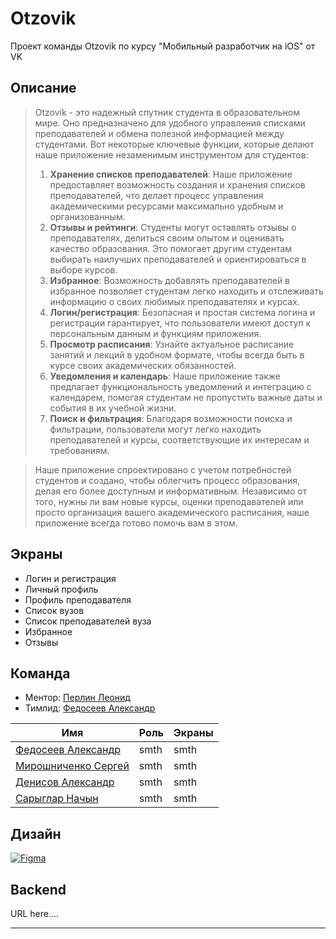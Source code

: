# Otzovik
Проект команды Otzovik по курсу "Мобильный разработчик на iOS" от VK

## Описание

> Otzovik - это надежный спутник студента в образовательном мире. Оно предназначено для удобного управления списками преподавателей и обмена полезной информацией между студентами. Вот некоторые ключевые функции, которые делают наше приложение незаменимым инструментом для студентов:
> 1.  **Хранение списков преподавателей**: Наше приложение предоставляет возможность создания и хранения списков преподавателей, что делает процесс управления академическими ресурсами максимально удобным и организованным. 
> 2.  **Отзывы и рейтинги**: Студенты могут оставлять отзывы о преподавателях, делиться своим опытом и оценивать качество образования. Это помогает другим студентам выбирать наилучших преподавателей и ориентироваться в выборе курсов.
> 3.  **Избранное**: Возможность добавлять преподавателей в избранное позволяет студентам легко находить и отслеживать информацию о своих любимых преподавателях и курсах. 
> 4.  **Логин/регистрация**: Безопасная и простая система логина и регистрации гарантирует, что пользователи имеют доступ к персональным данным и функциям приложения.
> 5.  **Просмотр расписания**: Узнайте актуальное расписание занятий и лекций в удобном формате, чтобы всегда быть в курсе своих академических обязанностей. 
> 6.  **Уведомления и календарь**: Наше приложение также предлагает функциональность уведомлений и интеграцию с календарем, помогая студентам не пропустить важные даты и события в их учебной жизни. 
> 7.  **Поиск и фильтрация**: Благодаря возможности поиска и фильтрации, пользователи могут легко находить преподавателей и курсы, соответствующие их интересам и требованиям.

>Наше приложение спроектировано с учетом потребностей студентов и создано, чтобы облегчить процесс образования, делая его более доступным и информативным. Независимо от того, нужны ли вам новые курсы, оценки преподавателей или просто организация вашего академического расписания, наше приложение всегда готово помочь вам в этом.

## Экраны
-   Логин и регистрация
-   Личный профиль
-   Профиль преподавателя
-   Список вузов
-   Список преподавателей вуза
-   Избранное
-   Отзывы

## Команда
- Ментор: [Перлин Леонид](https://github.com/perlinleo)
- Тимлид: [Федосеев Александр](https://github.com/AlexanderFedoseeff)
  
|                Имя                                          | Роль | Экраны |
|-------------------------------------------------------------|------|--------|
| [Федосеев Александр](https://github.com/AlexanderFedoseeff) | smth |  smth  |
| [Мирошниченко Сергей](https://github.com/m1rosh)            | smth |  smth  |
| [Денисов Александр](https://github.com/DenAlNik)            | smth |  smth  |
| [Сарыглар Начын](https://github.com/ukidoshi)               | smth |  smth  |

## Дизайн
[![Figma](https://img.shields.io/badge/Figma-F24E1E?style=for-the-badge&logo=figma&logoColor=white)](https://www.figma.com/file/VphDd8NciEumH7q2rRmLeF/Otzovik?type=design&node-id=0-1&mode=design&t=qouymqRCoCnZ7xoM-0)

## Backend
URL here....
<hr>

